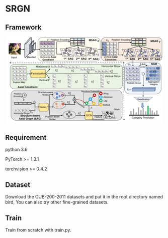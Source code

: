 # SRGN

## Framework
![image](images/SRGN.png)

## Requirement
python 3.6

PyTorch >= 1.3.1

torchvision >= 0.4.2

## Dataset 
Download the CUB-200-2011 datasets and put it in the root directory named bird, You can also try other fine-grained datasets.

## Train
Train from scratch with train.py.
